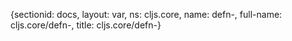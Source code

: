 {sectionid: docs, layout: var, ns: cljs.core, name: defn-, full-name: cljs.core/defn-,
  title: cljs.core/defn-}
